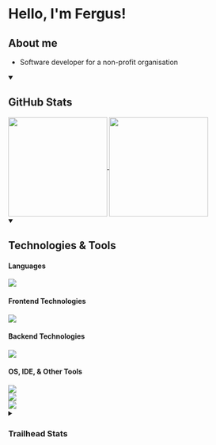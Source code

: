 # Hello, I'm Fergus!

## About me
- Software developer for a non-profit organisation

<!--
**F-Joubert/F-Joubert** is a ✨ _special_ ✨ repository because its `README.md` (this file) appears on your GitHub profile.

Here are some ideas to get you started:

- 🔭 I’m currently working on ...
- 🌱 I’m currently learning ...
- 👯 I’m looking to collaborate on ...
- 🤔 I’m looking for help with ...
- 💬 Ask me about ...
- 📫 How to reach me: ...
- 😄 Pronouns: ...
- ⚡ Fun fact: ...
-->
<details open>
<summary><h2>GitHub Stats</h2></summary>
<a href="https://github.com/anuraghazra/github-readme-stats">
  <img height=200 align="center" src="https://github-readme-stats-two-murex-29.vercel.app/api?username=F-Joubert&theme=github_dark" />
</a>
<a href="https://github.com/F-Joubert">
  <img height=200 align="center" src="https://github-readme-stats-two-murex-29.vercel.app/api/top-langs?username=F-Joubert&theme=github_dark&layout=compact&card_width=100" />
</a>
</details>

<details open>
<summary><h2>Technologies & Tools</h2></summary>
<h4>Languages</h4>
<div align="left">
  <img src="https://go-skill-icons.vercel.app/api/icons?i=html,js,typescript,css,cs,py,java" />
</div>

<h4>Frontend Technologies</h4>
<div align="left">
  <img src="https://go-skill-icons.vercel.app/api/icons?i=qt,tailwindcss,react,nextjs" />
</div>

<h4>Backend Technologies</h4>
<div align="left">
  <img src="https://go-skill-icons.vercel.app/api/icons?i=sqlserver,mongodb,azure,sqlite,postgres,dotnet,flask" />
</div>

<h4>OS, IDE, & Other Tools</h4>
<div align="left" style="margin-bottom: 0px">
  <img src="https://go-skill-icons.vercel.app/api/icons?i=cachyos,debian,windows"/>
</div>
<div style="margin-bottom: 0px; padding: 0px">
  <img src="https://go-skill-icons.vercel.app/api/icons?i=vscodium,visualstudio"/>
</div>
<div>
  <img src="https://go-skill-icons.vercel.app/api/icons?i=git,postman,github,bash,sharepoint,powershell,jira"/>
</div>
</details>

<details>
<summary><h3>Trailhead Stats</h3></summary>
<!--TH_Stats:start-->
undefined
<!--TH_Stats:end-->
</details>
